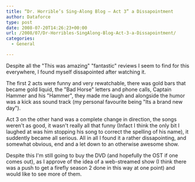 ```yaml
---
title: “Dr. Horrible’s Sing-Along Blog – Act 3” a Dissapointment
author: Dataforce
type: post
date: 2008-07-20T14:26:23+00:00
url: /2008/07/Dr-Horribles-SingAlong-Blog-Act-3-a-Dissapointment/
categories:
  - General

---
```

Despite all the "This was amazing" "fantastic" reviews I seem to find for this everywhere, I found myself dissapointed after watching it.

The first 2 acts were funny and very rewatchable, there was gold bars that became gold liquid, the "Bad Horse" letters and phone calls, Captain Hammer and his "Hammer", they made me laugh and alongside the humor was a kick ass sound track (my personal favourite being "Its a brand new day").

Act 3 on the other hand was a complete change in direction, the songs weren't as good, it wasn't really all that funny (Infact I think the only bit I laughed at was him stopping his song to correct the spelling of his name), it suddently became all serious. All in all I found it a rather dissapointing, and somewhat obvious, end and a let down to an otherwise awesome show.

Despite this I'm still going to buy the DVD (and hopefully the OST if one comes out), as I approve of the idea of a web-streamed show (I think there was a push to get a firefly season 2 done in this way at one point) and would like to see more of them.
